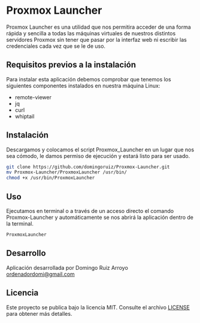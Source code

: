 # Proxmox Launcher

Proxmox Launcher es una utilidad que nos permitira acceder de una forma rápida y sencilla a todas las máquinas virtuales de nuestros distintos servidores Proxmox sin tener que pasar por la interfaz web ni escribir las credenciales cada vez que se le de uso.

## Requisitos previos a la instalación
Para instalar esta aplicación debemos comprobar que tenemos los siguientes componentes instalados en nuestra máquina Linux:
- remote-viewer
- jq
- curl
- whiptail

## Instalación

Descargamos y colocamos el script Proxmox_Launcher en un lugar que nos sea cómodo, le damos permiso de ejecución y estará listo para ser usado.

```bash
git clone https://github.com/domingoruiz/Proxmox-Launcher.git
mv Proxmox-Launcher/ProxmoxLauncher /usr/bin/
chmod +x /usr/bin/ProxmoxLauncher
```

## Uso

Ejecutamos en terminal o a través de un acceso directo el comando Proxmox-Launcher y automáticamente se nos abrirá la aplicación dentro de la terminal.

```bash
ProxmoxLauncher
```

## Desarrollo
Aplicación desarrollada por Domingo Ruiz Arroyo <ordenadordomi@gmail.com>

## Licencia


Este proyecto se publica bajo la licencia MIT. Consulte el archivo [LICENSE](../blob/master/LICENSE) para obtener más detalles.